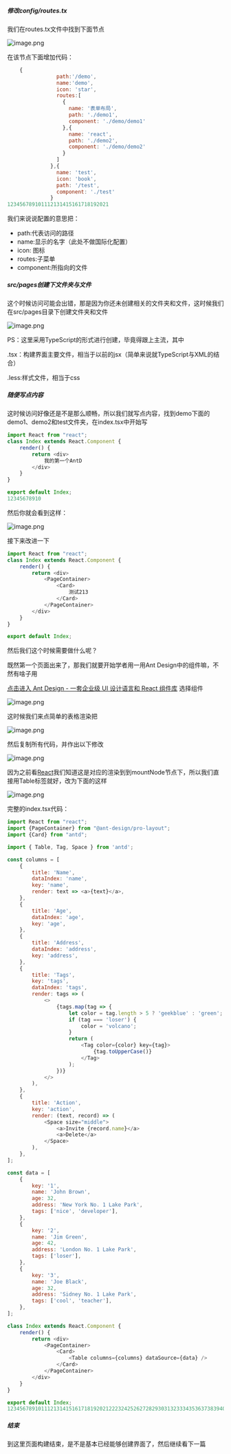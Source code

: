 ##### 修改config/routes.tx

我们在routes.tx文件中找到下面节点

![image.png](images/9c523e0aaf8dfd8b2b9b22dd79d61e03.png)

在该节点下面增加代码：

```js
	{
                path:'/demo',
                name:'demo',
                icon: 'star',
                routes:[
                  {
                    name: '表单布局',
                    path: './demo1',
                    component: './demo/demo1'
                  },{
                    name: 'react',
                    path: './demo2',
                    component: './demo/demo2'
                  }
                ]
              },{
                name: 'test',
                icon: 'book',
                path: '/test',
                component: './test'
              }
123456789101112131415161718192021
```

我们来说说配置的意思把：

- path:代表访问的路径
- name:显示的名字（此处不做国际化配置）
- icon: 图标
- routes:子菜单
- component:所指向的文件

##### src/pages创建下文件夹与文件

这个时候访问可能会出错，那是因为你还未创建相关的文件夹和文件，这时候我们在src/pages目录下创建文件夹和文件

![image.png](images/6cd5114681066406a734cde82e9015f2.png)

PS：这里采用TypeScript的形式进行创建，毕竟得跟上主流，其中

.tsx：构建界面主要文件，相当于以前的jsx（简单来说就TypeScript与XML的结合）

.less:样式文件，相当于css

##### 随便写点内容

这时候访问好像还是不是那么顺畅，所以我们就写点内容，找到demo下面的demo1、demo2和test文件夹，在index.tsx中开始写

```js
import React from "react";
class Index extends React.Component {
    render() {
        return <div>
            我的第一个AntD
        </div>
    }
}

export default Index;
12345678910
```

然后你就会看到这样：

![image.png](images/5aaf831b2da09569f19b9f1e5079f056.png)

接下来改进一下

```js
import React from "react";
class Index extends React.Component {
    render() {
        return <div>
            <PageContainer>
                <Card>
                    测试213
                </Card>
            </PageContainer>
        </div>
    }
}

export default Index;

```

然后我们这个时候需要做什么呢？

既然第一个页面出来了，那我们就要开始学者用一用Ant Design中的组件嘛，不然有啥子用

[点击进入 Ant Design - 一套企业级 UI 设计语言和 React 组件库](https://ant.design/index-cn) 选择组件

![image.png](images/f5cfa33e16ffd3e7b40de7172fadba81.png)

这时候我们来点简单的表格渲染把

![image.png](images/7169b72f1649dca1efb3d92d58630281.png)

然后复制所有代码，并作出以下修改

![image.png](images/de5d5a0e390100a8a83a7cd0cc39e36d.png)

因为之前看[React](https://so.csdn.net/so/search?q=React&spm=1001.2101.3001.7020)我们知道这是对应的渲染到到mountNode节点下，所以我们直接用Table标签就好，改为下面的这样

![image.png](images/967c88286384b04906b9b48bc5f0ad04.png)

完整的index.tsx代码：

```js
import React from "react";
import {PageContainer} from "@ant-design/pro-layout";
import {Card} from "antd";

import { Table, Tag, Space } from 'antd';

const columns = [
    {
        title: 'Name',
        dataIndex: 'name',
        key: 'name',
        render: text => <a>{text}</a>,
    },
    {
        title: 'Age',
        dataIndex: 'age',
        key: 'age',
    },
    {
        title: 'Address',
        dataIndex: 'address',
        key: 'address',
    },
    {
        title: 'Tags',
        key: 'tags',
        dataIndex: 'tags',
        render: tags => (
            <>
                {tags.map(tag => {
                    let color = tag.length > 5 ? 'geekblue' : 'green';
                    if (tag === 'loser') {
                        color = 'volcano';
                    }
                    return (
                        <Tag color={color} key={tag}>
                            {tag.toUpperCase()}
                        </Tag>
                    );
                })}
            </>
        ),
    },
    {
        title: 'Action',
        key: 'action',
        render: (text, record) => (
            <Space size="middle">
                <a>Invite {record.name}</a>
                <a>Delete</a>
            </Space>
        ),
    },
];

const data = [
    {
        key: '1',
        name: 'John Brown',
        age: 32,
        address: 'New York No. 1 Lake Park',
        tags: ['nice', 'developer'],
    },
    {
        key: '2',
        name: 'Jim Green',
        age: 42,
        address: 'London No. 1 Lake Park',
        tags: ['loser'],
    },
    {
        key: '3',
        name: 'Joe Black',
        age: 32,
        address: 'Sidney No. 1 Lake Park',
        tags: ['cool', 'teacher'],
    },
];

class Index extends React.Component {
    render() {
        return <div>
            <PageContainer>
                <Card>
                    <Table columns={columns} dataSource={data} />
                </Card>
            </PageContainer>
        </div>
    }
}

export default Index;
1234567891011121314151617181920212223242526272829303132333435363738394041424344454647484950515253545556575859606162636465666768697071727374757677787980818283848586878889909192
```

##### 结束

到这里页面构建结束，是不是基本已经能够创建界面了，然后继续看下一篇